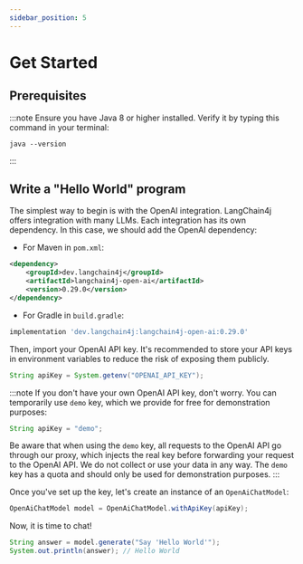 ```yaml
---
sidebar_position: 5
---
```


# Get Started

## Prerequisites
:::note
Ensure you have Java 8 or higher installed. Verify it by typing this command in your terminal:
```shell
java --version
```
:::

## Write a "Hello World" program

The simplest way to begin is with the OpenAI integration.
LangChain4j offers integration with many LLMs.
Each integration has its own dependency.
In this case, we should add the OpenAI dependency:

- For Maven in `pom.xml`:
```xml
<dependency>
    <groupId>dev.langchain4j</groupId>
    <artifactId>langchain4j-open-ai</artifactId>
    <version>0.29.0</version>
</dependency>
```

- For Gradle in `build.gradle`:
```groovy
implementation 'dev.langchain4j:langchain4j-open-ai:0.29.0'
```

Then, import your OpenAI API key.
It's recommended to store your API keys in environment variables to reduce the risk of exposing them publicly.
```java
String apiKey = System.getenv("OPENAI_API_KEY");
```
:::note
If you don't have your own OpenAI API key, don't worry.
You can temporarily use `demo` key, which we provide for free for demonstration purposes:
```java
String apiKey = "demo";
```
Be aware that when using the `demo` key, all requests to the OpenAI API go through our proxy,
which injects the real key before forwarding your request to the OpenAI API.
We do not collect or use your data in any way.
The `demo` key has a quota and should only be used for demonstration purposes.
:::

Once you've set up the key, let's create an instance of an `OpenAiChatModel`:
```java
OpenAiChatModel model = OpenAiChatModel.withApiKey(apiKey);
```
Now, it is time to chat!
```java
String answer = model.generate("Say 'Hello World'");
System.out.println(answer); // Hello World
```

